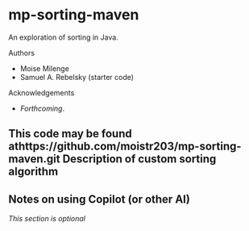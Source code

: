 # mp-sorting-maven

An exploration of sorting in Java.

Authors

* Moise Milenge
* Samuel A. Rebelsky (starter code)

Acknowledgements

* _Forthcoming_.

This code may be found athttps://github.com/moistr203/mp-sorting-maven.git
Description of custom sorting algorithm
---------------------------------------

Notes on using Copilot (or other AI)
------------------------------------

_This section is optional_
